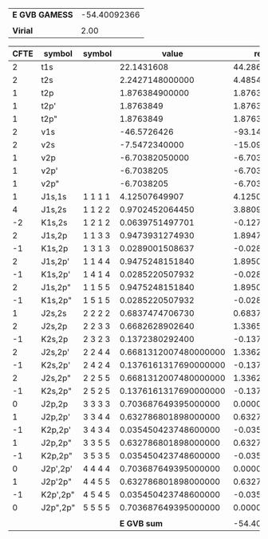 <div class="grid-wrapper" id="integrals-table-7">

<div id="table1">

|                  |              |
| ---------------- | ------------ |
| **E GVB GAMESS** | -54.40092366 |
|                  |              |
| **Virial**       | 2.00         |

</div>

<div id="table2">

| CFTE | symbol   | symbol  | value                 | result        |
| ---- | -------- | ------- | --------------------- | ------------- |
| 2    | t1s      |         | 22.1431608            | 44.286321600  |
| 2    | t2s      |         | 2.2427148000000       | 4.485429600   |
| 1    | t2p      |         | 1.876384900000        | 1.876384900   |
| 1    | t2p'     |         | 1.8763849             | 1.876384900   |
| 1    | t2p"     |         | 1.8763849             | 1.876384900   |
| 2    | v1s      |         | -46.5726426           | -93.145285200 |
| 2    | v2s      |         | -7.5472340000         | -15.094468000 |
| 1    | v2p      |         | -6.70382050000        | -6.703820500  |
| 1    | v2p'     |         | -6.7038205            | -6.703820500  |
| 1    | v2p"     |         | -6.7038205            | -6.703820500  |
| 1    | J1s,1s   | 1 1 1 1 | 4.12507649907         | 4.125076499   |
| 4    | J1s,2s   | 1 1 2 2 | 0.9702452064450       | 3.880980826   |
| -2   | K1s,2s   | 1 2 1 2 | 0.0639751497701       | -0.127950300  |
| 2    | J1s,2p   | 1 1 3 3 | 0.9473931274930       | 1.894786255   |
| -1   | K1s,2p   | 1 3 1 3 | 0.0289001508637       | -0.028900151  |
| 2    | J1s,2p'  | 1 1 4 4 | 0.9475248151840       | 1.895049630   |
| -1   | K1s,2p'  | 1 4 1 4 | 0.0285220507932       | -0.028522051  |
| 2    | J1s,2p"  | 1 1 5 5 | 0.9475248151840       | 1.895049630   |
| -1   | K1s,2p"  | 1 5 1 5 | 0.0285220507932       | -0.028522051  |
| 1    | J2s,2s   | 2 2 2 2 | 0.6837474706730       | 0.683747471   |
| 2    | J2s,2p   | 2 2 3 3 | 0.6682628902640       | 1.336525781   |
| -1   | K2s,2p   | 2 3 2 3 | 0.1372380292400       | -0.137238029  |
| 2    | J2s,2p'  | 2 2 4 4 | 0.6681312007480000000 | 1.336262401   |
| -1   | K2s,2p'  | 2 4 2 4 | 0.1376161317690000000 | -0.137616132  |
| 2    | J2s,2p"  | 2 2 5 5 | 0.6681312007480000000 | 1.336262401   |
| -1   | K2s,2p"  | 2 5 2 5 | 0.1376161317690000000 | -0.137616132  |
| 0    | J2p,2p   | 3 3 3 3 | 0.703687649395000000  | 0.000000000   |
| 1    | J2p,2p'  | 3 3 4 4 | 0.632786801898000000  | 0.632786802   |
| -1   | K2p,2p'  | 3 4 3 4 | 0.035450423748600000  | -0.035450424  |
| 1    | J2p,2p"  | 3 3 5 5 | 0.632786801898000000  | 0.632786802   |
| -1   | K2p,2p"  | 3 5 3 5 | 0.035450423748600000  | -0.035450424  |
| 0    | J2p',2p' | 4 4 4 4 | 0.703687649395000000  | 0.000000000   |
| 1    | J2p'2p"  | 4 4 5 5 | 0.632786801898000000  | 0.632786802   |
| -1   | K2p',2p" | 4 5 4 5 | 0.035450423748600000  | -0.035450424  |
| 0    | J2p",2p" | 5 5 5 5 | 0.703687649395000000  | 0.000000000   |
|      |          |         |                       |               |
|      |          |         | **E GVB sum**         | -54.40092362  |

</div>

</div>
